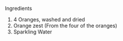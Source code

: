 Ingredients

1. 4 Oranges, washed and dried
2. Orange zest (From the four of the oranges)
3. Sparkling Water